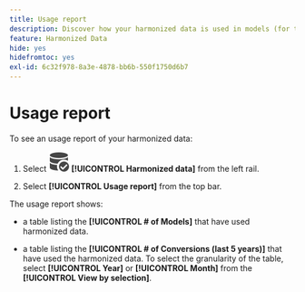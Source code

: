 ```yaml
---
title: Usage report
description: Discover how your harmonized data is used in models (for training and scoring) and conversions.
feature: Harmonized Data
hide: yes
hidefromtoc: yes
exl-id: 6c32f978-8a3e-4878-bb6b-550f1750d6b7
---
```

# Usage report

To see an usage report of your harmonized data:

1. Select ![DataSearch](/help/assets//icons/DataCheck.svg) **[!UICONTROL Harmonized data]** from the left rail.
   
1. Select **[!UICONTROL Usage report]** from the top bar. 

The usage report shows:

* a table listing the **[!UICONTROL # of Models]** that have used harmonized data.

* a table listing the **[!UICONTROL # of Conversions (last 5 years)]** that have used the harmonized data. To select the granularity of the table, select **[!UICONTROL Year]** or **[!UICONTROL Month]** from the **[!UICONTROL View by selection]**.
